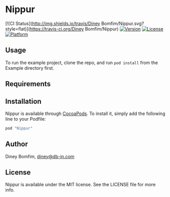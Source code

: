 # Nippur

[![CI Status](http://img.shields.io/travis/Diney Bomfim/Nippur.svg?style=flat)](https://travis-ci.org/Diney Bomfim/Nippur)
[![Version](https://img.shields.io/cocoapods/v/Nippur.svg?style=flat)](http://cocoapods.org/pods/Nippur)
[![License](https://img.shields.io/cocoapods/l/Nippur.svg?style=flat)](http://cocoapods.org/pods/Nippur)
[![Platform](https://img.shields.io/cocoapods/p/Nippur.svg?style=flat)](http://cocoapods.org/pods/Nippur)

## Usage

To run the example project, clone the repo, and run `pod install` from the Example directory first.

## Requirements

## Installation

Nippur is available through [CocoaPods](http://cocoapods.org). To install
it, simply add the following line to your Podfile:

```ruby
pod "Nippur"
```

## Author

Diney Bomfim, diney@db-in.com

## License

Nippur is available under the MIT license. See the LICENSE file for more info.
